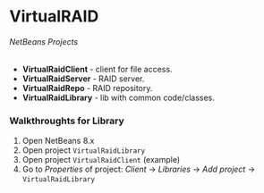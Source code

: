 VirtualRAID
===========
###### NetBeans Projects

 - **VirtualRaidClient** - client for file access.
 - **VirtualRaidServer** - RAID server.
 - **VirtualRaidRepo** - RAID repository.
 - **VirtualRaidLibrary** - lib with common code/classes.

### Walkthroughts for Library

1. Open NetBeans 8.x
2. Open project `VirtualRaidLibrary`
3. Open project `VirtualRaidClient` (example)
4. Go to _Properties_ of project: _Client_ -> _Libraries_ -> _Add project_ -> `VirtualRaidLibrary`
